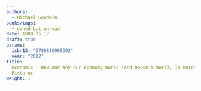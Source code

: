 ```yaml
---
authors:
  - Michael Goodwin
books/tags:
  - owned-but-unread
date: 1800-05-17
draft: true
params:
  isbn13: "9780810988392"
  year: "2012"
title:
  Economix - How And Why Our Economy Works (And Doesn't Work), In Words And
  Pictures
weight: 1
---
```


<!--more-->
